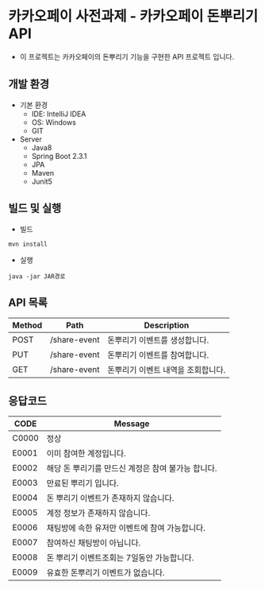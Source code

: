# 카카오페이 사전과제 - 카카오페이 돈뿌리기 API
- 이 프로젝트는 카카오페이의 돈뿌리기 기능을 구현한 API 프로젝트 입니다.

## 개발 환경
- 기본 환경
    - IDE: IntelliJ IDEA
    - OS: Windows
    - GIT
- Server
    - Java8
    - Spring Boot 2.3.1
    - JPA
    - Maven
    - Junit5

## 빌드 및 실행
- 빌드 
 ~~~
 mvn install
 ~~~
- 실행
~~~
java -jar JAR경로
~~~

## API 목록
| Method | Path | Description |
|--------|-----------------------|-----------------------------------------------------------------|
| POST | /share-event | 돈뿌리기 이벤트를 생성합니다.
| PUT | /share-event | 돈뿌리기 이벤트를 참여합니다.
| GET | /share-event | 돈뿌리기 이벤트 내역을 조회합니다.

## 응답코드

| CODE | Message                       | 
|--------|----------------------------------------------------------------------------------------|
| C0000 | 정상
| E0001 | 이미 참여한 계정입니다.
| E0002 | 해당 돈 뿌리기를 만드신 계정은 참여 불가능 합니다.
| E0003 | 만료된 뿌리기 입니다.
| E0004 | 돈 뿌리기 이벤트가 존재하지 않습니다.
| E0005 | 계정 정보가 존재하지 않습니다.
| E0006 | 채팅방에 속한 유저만 이벤트에 참여 가능합니다.
| E0007 | 참여하신 채팅방이 아닙니다.
| E0008 | 돈 뿌리기 이벤트조회는 7일동안 가능합니다.
| E0009 | 유효한 돈뿌리기 이벤트가 없습니다.
